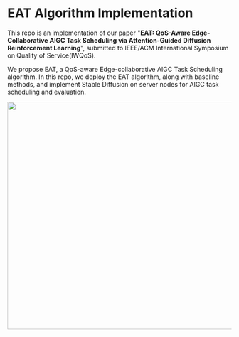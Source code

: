 # EAT Algorithm Implementation


This repo is an implementation of our paper "**EAT: QoS-Aware Edge-Collaborative AIGC Task Scheduling via Attention-Guided Diffusion Reinforcement Learning**", submitted to IEEE/ACM International Symposium on Quality of Service(IWQoS).

We propose EAT, a QoS-aware Edge-collaborative AIGC Task Scheduling algorithm. In this repo, we deploy the EAT algorithm, along with baseline methods, and implement Stable Diffusion on server nodes for AIGC task scheduling and evaluation.

<div style="text-align: center;">
  <img src="https://github.com/user-attachments/assets/975d3ab6-af99-4acf-8b87-14067f12996e" width="512px">
</div>




